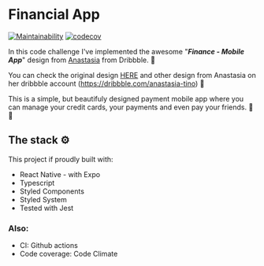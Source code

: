 # Financial App

[![Maintainability](https://api.codeclimate.com/v1/badges/d95f94181b193fb98758/maintainability)](https://codeclimate.com/github/Jeovania/finance-mobile-app/maintainability) [![codecov](https://codecov.io/gh/Jeovania/finance-mobile-app/branch/master/graph/badge.svg)](https://codecov.io/gh/Jeovania/finance-mobile-app)

In this code challenge I've implemented the awesome "**_Finance - Mobile App_**" design from [Anastasia](https://dribbble.com/anastasia-tino) from Dribbble. 🎉

You can check the original design [HERE](https://dribbble.com/shots/10810913-Finance-Mobile-App) and other design from Anastasia on her dribbble account (https://dribbble.com/anastasia-tino) 👀

This is a simple, but beautifuly designed payment mobile app where you can manage your credit cards, your payments and even pay your friends. 🤜🤛

## The stack ⚙️

This project if proudly built with:

- React Native - with Expo
- Typescript
- Styled Components
- Styled System
- Tested with Jest

### Also:

- CI: Github actions
- Code coverage: Code Climate
